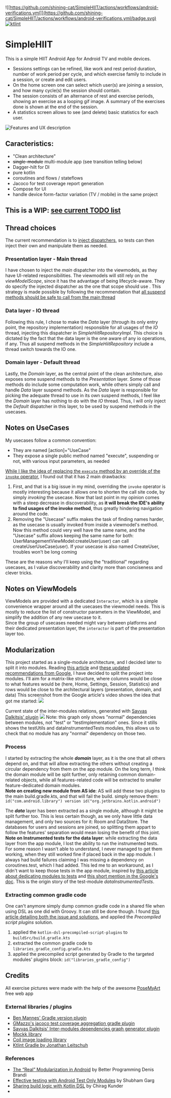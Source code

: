 ![[https://github.com/shining-cat/SimpleHIIT/actions/workflows/android-verifications.yml]](https://github.com/shining-cat/SimpleHIIT/actions/workflows/android-verifications.yml/badge.svg)
[![ktlint](https://img.shields.io/badge/ktlint%20code--style-%E2%9D%A4-FF4081)](https://pinterest.github.io/ktlint/)

# SimpleHIIT

This is a simple HIIT Android App for Android TV and mobile devices.

* Sessions settings can be refined, like work and rest period duration, number of work period per cycle, and which exercise family to include in a session, or create and edit users. 
* On the home screen one can select which user(s) are joining a session, and how many cycle(s) the session should contain.
* The session consists of an alternance of rest and exercise periods, showing an exercise as a looping gif image. A summary of the exercises done is shown at the end of the session.
* A statistics screen allows to see (and delete) basic statistics for each user. 

![Features and UX description](simpleHIIT_UX_description.png)

## Caracteristics: 

* "Clean architecture"
* ~~single-module~~ multi-module app (see transition telling below)
* Dagger-hilt for DI
* pure kotlin
* coroutines and flows / stateflows
* Jacoco for test coverage report generation
* Compose for UI
* handle device form-factor variation (TV / mobile) in the same project

## This is a WIP: [see current TODO list](https://github.com/shining-cat/SimpleHIIT/blob/master/TODO.md)

## Thread choices

The current recommendation is to [inject dispatchers](https://developer.android.com/kotlin/coroutines/coroutines-best-practices#inject-dispatchers), so tests can then inject their own and manipulate them as needed.

### Presentation layer - Main thread

I have chosen to inject the _main_ dispatcher into the viewmodels, as they have UI-related responsibilities.
The viewmodels will still rely on the _viewModelScope_, since it has the advantage of being lifecycle-aware. They do specify the injected dispatcher as the one that scope should use .
This strategy is made possible by following the recommendation that [all suspend methods should be safe to call from the main thread](https://developer.android.com/kotlin/coroutines/coroutines-best-practices#main-safe)

### Data layer - IO thread

Following this rule, I chose to make the _Data_ layer (through its only entry point, the repository implementation) responsible for all usages of the _IO_ thread, injecting this dispatcher in _SimpleHiitRepositoryImpl_. This choice is dictated by the fact that the data layer is the one aware of any io operations, if any.
Thus all suspend methods in the _SimpleHiitRepository_ include a thread switch towards the IO one. 

### Domain layer - Default thread

Lastly, the _Domain_ layer, as the central point of the clean architecture, also exposes some suspend methods to the _Presentation_ layer. Some of those methods do include some computation work, while others simply call and handle _Data_ layer suspend methods. As the _Data_ layer is responsible for picking the adequate thread to use in its own suspend methods, I feel like the _Domain_ layer has nothing to do with the _IO_ thread. Thus, I will only inject the _Default_ dispatcher in this layer, to be used by suspend methods in the usecases. 

## Notes on UseCases

My usecases follow a common convention:
* They are named [action]+"UseCase"
* They expose a single public method named "execute", suspending or not, with various input parameters, as needed<br/>

[While I like the idea of replacing the `execute` method by an override of the `invoke` operator](https://chrynan.codes/invoking-usecases-the-kotlin-way/), I found out that it has 2 main drawbacks:
1. First, and that is a big issue in my mind, overriding the `invoke` operator is mostly interesting because it allows one to shorten the call site code, by simply _invoking_ the usecase.
   Now that last point in my opinion comes with a steep decrease in discoverability, as **it will break the IDE's ability to find usages of the invoke method**, thus greatly hindering navigation around the code.
2. Removing the "Usecase" suffix makes the task of finding names harder, as the usecase is usually invoked from inside a viewmodel's method. Now this method could very well have the same name, and the "Usecase" suffix allows keeping the same name for both:
   UserManagementViewModel:createUser(user) can call createUserUseCase(user). If your usecase is also named CreateUser, troubles won't be long coming

These are the reasons why I'll keep using the "traditional" regarding usecases, as I value discoverability and clarity more than conciseness and clever tricks.

## Notes on ViewModels

ViewModels are provided with a dedicated `Interactor`, which is a simple convenience wrapper around all the usecases the viewmodel needs.
This is mostly to reduce the list of constructor parameters in the ViewModel, and simplify the addition of any new usecase to it.<br/>
Since the group of usecases needed might vary between platforms and their dedicated presentation layer, the `interactor` is part of the presentation layer too.

## Modularization

This project started as a single-module architecture, and I decided later to split it into modules.
Reading [this article](https://betterprogramming.pub/the-real-clean-architecture-in-android-modularization-e26940fd0a23) and [these updated recommendations from Google](https://developer.android.com/topic/modularization/patterns), I have decided to split the project into modules.
I'll aim for a matrix-like structure, where columns would be close to what features would be (here, Home, Settings, Session, Statistics) and rows would be close to the architectural layers (presentation, domain, and data)
This screenshot from the Google article's video shows the idea that got me started: ![](modules_matrix.png)

Current state of the inter-modules relations, generated with [Savvas Dalkitsis' plugin](https://github.com/savvasdalkitsis/module-dependency-graph#module-dependency-graph)
![](project_dependencies_graph.png)
Note: this graph only shows "normal" dependencies between modules, not "test" or "testImplementation" ones. Since it stills shows the testUtils and dataInstrumentedTests modules, this allows us to check that no module has any "normal" dependency on those two.  

### Process

I started by extracting the whole **_domain_** layer, as it is the one that all others depend on, and that will allow extracting the others without creating a circular dependency from them on the app module.
On the long term, I think the domain module will be split further, only retaining common domain-related objects, while all features-related code will be extracted to smaller feature-dedicated domain modules.<br/>
**Note on creating new module from AS ide**: AS will add these two plugins to the main build.gradle.kts, and that will fail the build. simply remove them: `id("com.android.library") version
id("org.jetbrains.kotlin.android")`

The _**data**_ layer has been extracted as a single module, although it might be split further too. This is less certain though, as we only have little data management, and only two sources for it: Room and DataStore. The databases for users and sessions are joined, so splitting them appart to follow the features' separation would mean losing the benefit of this joint.<br/>
**Note on Instrumented tests for the data layer**: while extracting the data layer from the app module, I lost the ability to run the instrumented tests. For some reason I wasn't able to understand, I never managed to get them working, when they still worked fine if placed back in the app module.
I always had build failures claiming I was missing a dependency on coroutines.test, which I had added.
This led me to an workaround, as I didn't want to keep those tests in the app module, inspired by [this article about dedicating modules to tests](https://proandroiddev.com/effective-testing-with-android-test-only-modules-3164ed9b20a0) and [this short mention in the Google's doc](https://developer.android.com/studio/test/advanced-test-setup#use-separate-test-modules-for-instrumented-tests).
This is the origin story of the test-module _dataInstrumentedTests_. <br/>

### Extracting common gradle code

One can't anymore simply dump common gradle code in a shared file when using DSL as one did with Groovy.
It can still be done though. I found [this article detailing both the issue and solutions](https://proandroiddev.com/sharing-build-logic-with-kotlin-dsl-203274f73013), and applied the _Precompiled script plugins_ solution.
1. applied the `kotlin-dsl-precompiled-script-plugins` to `buildSrc/build.gradle.kts`
2. extracted the common gradle code to `libraries_gradle_config.gradle.kts`
3. applied the precompiled script generated by Gradle to the targeted modules' plugins block: `id("libraries_gradle_config")`

## Credits

All exercise pictures were made with the help of the awesome [PoseMyArt](https://app.posemy.art/) free web app

### External libraries / plugins

* [Ben Mannes' Gradle version plugin](https://github.com/ben-manes/gradle-versions-plugin#gradle-versions-plugin)
* [GMazzo's jacoco test coverage aggregation gradle plugin](https://github.com/gmazzo/gradle-android-test-aggregation-plugin#gradle-android-test-aggregation-plugin)
* [Savvas Dalkitsis' Inter-modules dependencies graph generator plugin](https://github.com/savvasdalkitsis/module-dependency-graph#module-dependency-graph)
* [Mockk library](https://mockk.io/)
* [Coil image loading library](https://coil-kt.github.io/coil/)
* [Ktlint Gradle by Jonathan Leitschuh](https://github.com/JLLeitschuh/ktlint-gradle)

### References

* [The “Real” Modularization in Android](https://betterprogramming.pub/the-real-clean-architecture-in-android-modularization-e26940fd0a23) by Better Programming
  Denis Brandi
* [Effective testing with Android Test Only Modules](https://proandroiddev.com/effective-testing-with-android-test-only-modules-3164ed9b20a0) by Shubham Garg
* [Sharing build logic with Kotlin DSL](https://proandroiddev.com/sharing-build-logic-with-kotlin-dsl-203274f73013) by Chirag Kunder
* 
